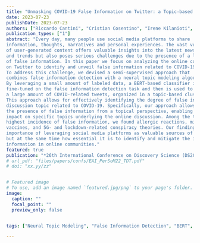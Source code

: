 ```yaml
---
title: "Unmasking COVID-19 False Information on Twitter: a Topic-based Approach with BERT"
date: 2023-07-23
publishDate: 2023-07-23
authors: ["Riccardo Cantini", "Cristian Cosentino", "Irene Kilanioti", "Fabrizio Marozzo", "Domenico Talia"]
publication_types: ["1"]
abstract: "Every day, many people use social media platforms to share
information, thoughts, narratives and personal experiences. The vast volume
of user-generated content offers valuable insights into the latest news
and trends but also poses serious challenges due to the presence of a lot
of false information. In this paper we focus on analyzing the online conversation
on Twitter to identify and unveil false information related to COVID-19.
To address this challenge, we devised a semi-supervised approach that
combines false information detection with a neural topic modeling algorithm.
By leveraging a small amount of labeled data, a BERT-based classifier is
fine-tuned on the false information detection task and then is used to annotate
a large amount of COVID-related tweets, organized in a topic-based clustering structure.
This approach allows for effectively identifying the degree of false information in each
discussion topic related to COVID-19. Specifically, our approach allows for investigating
the presence of false information from a topical perspective, enabling us to examine its
impact on specific topics underlying the online discussion. Among the topics with the
highest incidence of false information, we found allergic reactions, microchips in
vaccines, and 5G- and lockdown-related conspiracy theories. Our findings highlight the
importance of leveraging social media platforms as valuable sources of information
but at the same time how essential it is to identify and mitigate the impact of false
information in online communities."
featured: true
publication: "*26th International Conference on Discovery Science (DS2023)*, October 2023, to appear."
# url_pdf: "files/papers/confs/EAI_PerSoM22_TDT.pdf"
# doi: "xx.yy/zz"


# Featured image
# To use, add an image named `featured.jpg/png` to your page's folder. 
image:
  caption: ""
  focal_point: ""
  preview_only: false


tags: ["Neural Topic Modeling", "False Information Detection", "BERT", "BERTopic", "Covid19", "Social Media"]

---
```

